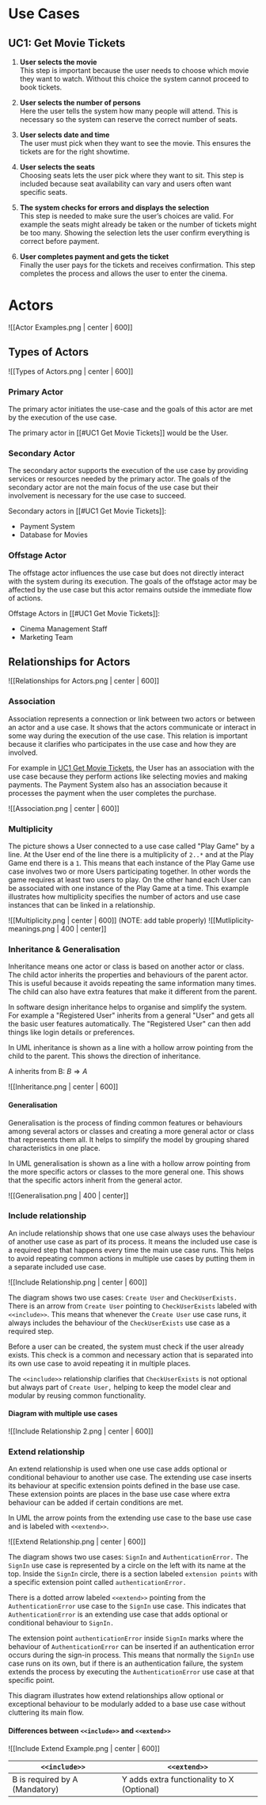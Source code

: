 # Use Cases
## UC1: Get Movie Tickets
1. **User selects the movie**  
    This step is important because the user needs to choose which movie they want to watch. Without this choice the system cannot proceed to book tickets.

2. **User selects the number of persons**  
    Here the user tells the system how many people will attend. This is necessary so the system can reserve the correct number of seats.

3. **User selects date and time**  
    The user must pick when they want to see the movie. This ensures the tickets are for the right showtime.

4. **User selects the seats**  
    Choosing seats lets the user pick where they want to sit. This step is included because seat availability can vary and users often want specific seats.

5. **The system checks for errors and displays the selection**  
    This step is needed to make sure the user’s choices are valid. For example the seats might already be taken or the number of tickets might be too many. Showing the selection lets the user confirm everything is correct before payment.

6. **User completes payment and gets the ticket**  
    Finally the user pays for the tickets and receives confirmation. This step completes the process and allows the user to enter the cinema.

# Actors
![[Actor Examples.png | center | 600]]
## Types of Actors
![[Types of Actors.png | center | 600]]

### Primary Actor
The primary actor initiates the use-case and the goals of this actor are met by the execution of the use case.

The primary actor in [[#UC1 Get Movie Tickets]] would be the User.

### Secondary Actor
The secondary actor supports the execution of the use case by providing services or resources needed by the primary actor. The goals of the secondary actor are not the main focus of the use case but their involvement is necessary for the use case to succeed.

Secondary actors in [[#UC1 Get Movie Tickets]]:
- Payment System
- Database for Movies

### Offstage Actor
The offstage actor influences the use case but does not directly interact with the system during its execution. The goals of the offstage actor may be affected by the use case but this actor remains outside the immediate flow of actions.

Offstage Actors in [[#UC1 Get Movie Tickets]]:
- Cinema Management Staff
- Marketing Team

## Relationships for Actors
![[Relationships for Actors.png | center | 600]]
### Association
Association represents a connection or link between two actors or between an actor and a use case. It shows that the actors communicate or interact in some way during the execution of the use case. This relation is important because it clarifies who participates in the use case and how they are involved.

For example in [UC1 Get Movie Tickets](app://obsidian.md/index.html#UC1%20Get%20Movie%20Tickets), the User has an association with the use case because they perform actions like selecting movies and making payments. The Payment System also has an association because it processes the payment when the user completes the purchase.

![[Association.png | center | 600]]

### Multiplicity
The picture shows a User connected to a use case called "Play Game" by a line. At the User end of the line there is a multiplicity of `2..*` and at the Play Game end there is a `1`. This means that each instance of the Play Game use case involves two or more Users participating together. In other words the game requires at least two users to play. On the other hand each User can be associated with one instance of the Play Game at a time. This example illustrates how multiplicity specifies the number of actors and use case instances that can be linked in a relationship.

![[Multiplicity.png | center | 600]]
(NOTE: add table properly)
![[Mutliplicity-meanings.png | 400 | center]]

### Inheritance & Generalisation
Inheritance means one actor or class is based on another actor or class. The child actor inherits the properties and behaviours of the parent actor. This is useful because it avoids repeating the same information many times. The child can also have extra features that make it different from the parent.

In software design inheritance helps to organise and simplify the system. For example a "Registered User" inherits from a general "User" and gets all the basic user features automatically. The "Registered User" can then add things like login details or preferences.

In UML inheritance is shown as a line with a hollow arrow pointing from the child to the parent. This shows the direction of inheritance.

A inherits from B: $B \Rightarrow A$

![[Inheritance.png | center | 600]]

#### Generalisation
Generalisation is the process of finding common features or behaviours among several actors or classes and creating a more general actor or class that represents them all. It helps to simplify the model by grouping shared characteristics in one place.

In UML generalisation is shown as a line with a hollow arrow pointing from the more specific actors or classes to the more general one. This shows that the specific actors inherit from the general actor.

![[Generalisation.png | 400 | center]]


### Include relationship
An include relationship shows that one use case always uses the behaviour of another use case as part of its process. It means the included use case is a required step that happens every time the main use case runs. This helps to avoid repeating common actions in multiple use cases by putting them in a separate included use case.

![[Include Relationship.png | center | 600]]

The diagram shows two use cases: `Create User` and `CheckUserExists.` There is an arrow from `Create User` pointing to `CheckUserExists` labeled with `<<include>>`. This means that whenever the `Create User` use case runs, it always includes the behaviour of the `CheckUserExists` use case as a required step.

Before a user can be created, the system must check if the user already exists. This check is a common and necessary action that is separated into its own use case to avoid repeating it in multiple places.

The `<<include>>` relationship clarifies that `CheckUserExists` is not optional but always part of `Create User,` helping to keep the model clear and modular by reusing common functionality.

#### Diagram with multiple use cases
![[Include Relationship 2.png | center | 600]]

### Extend relationship
An extend relationship is used when one use case adds optional or conditional behaviour to another use case. The extending use case inserts its behaviour at specific extension points defined in the base use case. These extension points are places in the base use case where extra behaviour can be added if certain conditions are met.

In UML the arrow points from the extending use case to the base use case and is labeled with `<<extend>>`.

![[Extend Relationship.png | center | 600]]

The diagram shows two use cases: `SignIn` and `AuthenticationError.` The `SignIn` use case is represented by a circle on the left with its name at the top. Inside the `SignIn` circle, there is a section labeled `extension points` with a specific extension point called `authenticationError.`

There is a dotted arrow labeled `<<extend>>` pointing from the `AuthenticationError` use case to the `SignIn` use case. This indicates that `AuthenticationError` is an extending use case that adds optional or conditional behaviour to `SignIn.`

The extension point `authenticationError` inside `SignIn` marks where the behaviour of `AuthenticationError` can be inserted if an authentication error occurs during the sign-in process. This means that normally the `SignIn` use case runs on its own, but if there is an authentication failure, the system extends the process by executing the `AuthenticationError` use case at that specific point.

This diagram illustrates how extend relationships allow optional or exceptional behaviour to be modularly added to a base use case without cluttering its main flow.

#### Differences between `<<include>>` and `<<extend>>`

![[Include Extend Example.png | center | 600]]


| `<<include>>`                  | `<<extend>>`                               |
| ------------------------------ | ------------------------------------------ |
| B is required by A (Mandatory) | Y adds extra functionality to X (Optional) |

